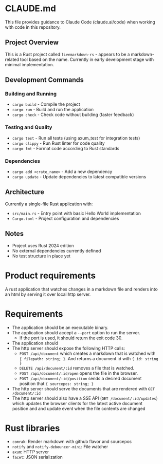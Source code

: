 # CLAUDE.md

This file provides guidance to Claude Code (claude.ai/code) when working with code in this repository.


## Project Overview

This is a Rust project called `livemarkdown-rs` - appears to be a markdown-related tool based on the name. Currently in early development stage with minimal implementation.

## Development Commands

### Building and Running
- `cargo build` - Compile the project
- `cargo run` - Build and run the application
- `cargo check` - Check code without building (faster feedback)

### Testing and Quality
- `cargo test` - Run all tests (using axum_test for integration tests)
- `cargo clippy` - Run Rust linter for code quality
- `cargo fmt` - Format code according to Rust standards

### Dependencies
- `cargo add <crate_name>` - Add a new dependency
- `cargo update` - Update dependencies to latest compatible versions

## Architecture

Currently a single-file Rust application with:
- `src/main.rs` - Entry point with basic Hello World implementation
- `Cargo.toml` - Project configuration and dependencies

## Notes

- Project uses Rust 2024 edition
- No external dependencies currently defined
- No test structure in place yet

# Product requirements
A rust application that watches changes in a markdown file and renders into an html by serving it over local http server.

# Requirements

- The application should be an executable binary.
- The application should accept a `--port` option to run the server.
    - If the port is used, it should return the exit code 30.
- The application should
- The http server should expose the following HTTP calls:
    - `POST /api/document` which creates a markdown that is watched with `{ filepath: string; }`. And returns a document id with `{ id: string }`
    - `DELETE /api/document/:id` removes a file that is watched.
    - `POST /api/document/:id/open` opens the file in the browser.
    - `POST /api/document/:id/position` sends a desired document position that `{ sourcepos: string; }`
- The http server should serve the documents that are rendered with `GET /document/:id`
- The http server should also have a SSE API (`GET /document/:id/updates`) which updates the browser clients for the latest active document position and and update event when the file contents are changed

# Rust libraries

- `comrak`: Render markdown with github flavor and sourcepos
- `notify` and `notify-debouncer-mini`: File watcher
- `axum`: HTTP server
- `facet`: JSON serialization
